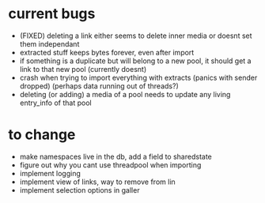 # current bugs
 - (FIXED) deleting a link either seems to delete inner media or doesnt set them independant 
 - extracted stuff keeps bytes forever, even after import
 - if something is a duplicate but will belong to a new pool, it should get a link to that new pool (currently doesnt)
 - crash when trying to import everything with extracts (panics with sender dropped) (perhaps data running out of threads?)
 - deleting (or adding) a media of a pool needs to update any living entry_info of that pool

# to change
 - make namespaces live in the db, add a field to sharedstate
 - figure out why you cant use threadpool when importing
 - implement logging
 - implement view of links, way to remove from lin
 - implement selection options in galler